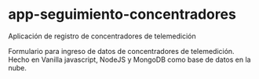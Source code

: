# app-seguimiento-concentradores
Aplicación de registro de concentradores de telemedición

Formulario para ingreso de datos de concentradores de telemedición. Hecho en Vanilla javascript, NodeJS y MongoDB como base de datos en la nube.
